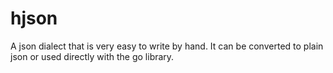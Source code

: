 # hjson
A json dialect that is very easy to write by hand. It can be converted to plain json or used directly with the go library. 